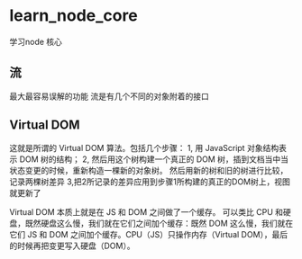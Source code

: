 # learn_node_core
学习node 核心
## 流
最大最容易误解的功能
流是有几个不同的对象附着的接口
## Virtual DOM 
这就是所谓的 Virtual DOM 算法。包括几个步骤：
1, 用 JavaScript 对象结构表示 DOM 树的结构；
2, 然后用这个树构建一个真正的 DOM 树，插到文档当中当状态变更的时候，重新构造一棵新的对象树。
然后用新的树和旧的树进行比较，记录两棵树差异
3,把2所记录的差异应用到步骤1所构建的真正的DOM树上，视图就更新了

Virtual DOM 本质上就是在 JS 和 DOM 之间做了一个缓存。
可以类比 CPU 和硬盘，既然硬盘这么慢，我们就在它们之间加个缓存：既然 DOM 这么慢，我们就在它们 JS 和 DOM 之间加个缓存。CPU（JS）只操作内存（Virtual DOM），最后的时候再把变更写入硬盘（DOM）。
